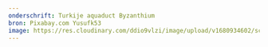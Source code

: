 ```yaml
---
onderschrift: Turkije aquaduct Byzanthium
bron: Pixabay.com Yusufk53
image: https://res.cloudinary.com/ddio9vlzi/image/upload/v1680934602/sciencegeek/posts/turkije-aquaduct-byzanthium.jpg
---
```

